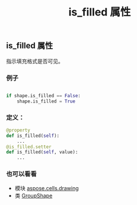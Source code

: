 ﻿---
title: is_filled 属性
second_title: Aspose.Cells for Python via .NET API 参考资料
description:
type: docs
weight: 550
url: /zh/python-net/aspose.cells.drawing/groupshape/is_filled/
is_root: false
---
## is_filled 属性

指示填充格式是否可见。

### 例子

```python

if shape.is_filled == False:
    shape.is_filled = True

```
### 定义：
```python
@property
def is_filled(self):
    ...
@is_filled.setter
def is_filled(self, value):
    ...
```

### 也可以看看
* 模块 [aspose.cells.drawing](../../)
* 类 [GroupShape](/cells/zh/python-net/aspose.cells.drawing/groupshape)

